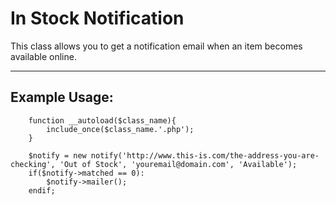 # In Stock Notification

This class allows you to get a notification email when an item becomes available online.

___

## Example Usage:

```
	function __autoload($class_name){
		include_once($class_name.'.php');
	}

	$notify = new notify('http://www.this-is.com/the-address-you-are-checking', 'Out of Stock', 'youremail@domain.com', 'Available');
	if($notify->matched == 0):
		$notify->mailer();
	endif;
```